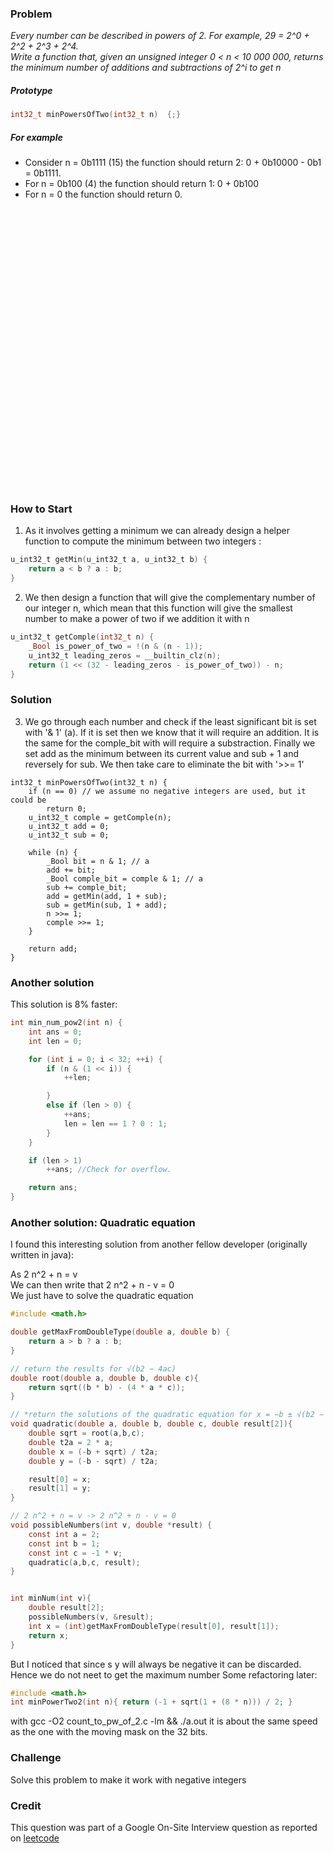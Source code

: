 ### Problem

*Every number can be described in powers of 2. For example, 29 = 2^0 + 2^2 + 2^3 + 2^4.  
Write a function that, given an unsigned integer 0 < n < 10 000 000, returns the minimum number of additions and subtractions of 2^i to get n*

##### Prototype
```c
int32_t minPowersOfTwo(int32_t n)  {;}
```

##### For example
* Consider n = 0b1111 (15) the function should return 2: 0 + 0b10000 - 0b1 = 0b1111.
* For n = 0b100 (4) the function should return 1: 0 + 0b100
* For n = 0 the function should return 0.


<pre>




























</pre>

### How to Start
1) As it involves getting a minimum we can already design a helper function to compute the minimum between two integers :

```c
u_int32_t getMin(u_int32_t a, u_int32_t b) {
	return a < b ? a : b;
}
```

2) We then design a function that will give the complementary number of our integer n, which mean that this function will give the smallest number to make a power of two if we addition it with n

```c
u_int32_t getComple(int32_t n) {
	_Bool is_power_of_two = !(n & (n - 1));
	u_int32_t leading_zeros = __builtin_clz(n);
	return (1 << (32 - leading_zeros - is_power_of_two)) - n;
}
```

### Solution

3) We go through each number and check if the least significant bit is set with '& 1' (a). If it is set then we know that it will require an addition. It is the same for the comple_bit with will require a substraction. Finally we set add as the minimum between its current value and sub + 1 and reversely for sub.
We then take care to eliminate the bit with '>>= 1'

```
int32_t minPowersOfTwo(int32_t n) {
	if (n == 0) // we assume no negative integers are used, but it could be
		return 0;
    u_int32_t comple = getComple(n);
    u_int32_t add = 0;
	u_int32_t sub = 0;

    while (n) {
		_Bool bit = n & 1; // a
		add += bit;
		_Bool comple_bit = comple & 1; // a
        sub += comple_bit;
        add = getMin(add, 1 + sub);
		sub = getMin(sub, 1 + add);
		n >>= 1;
		comple >>= 1;
	}

    return add;
}
```

### Another solution

This solution is 8% faster:  

```c
int min_num_pow2(int n) {
	int ans = 0;
	int len = 0;

	for (int i = 0; i < 32; ++i) {
		if (n & (1 << i)) {
			++len;

		}
		else if (len > 0) {
	  		++ans;
	  		len = len == 1 ? 0 : 1;
		}
	}

	if (len > 1)
		++ans; //Check for overflow.

	return ans;
}
```

### Another solution: Quadratic equation

I found this interesting solution from another fellow developer (originally written in java):

As 2 n^2 + n = v  
We can then write that 2 n^2 + n - v = 0  
We just have to solve the quadratic equation  

```c
#include <math.h>

double getMaxFromDoubleType(double a, double b) {
	return a > b ? a : b;
}

// return the results for √(b2 − 4ac)
double root(double a, double b, double c){
	return sqrt((b * b) - (4 * a * c));
}

// *return the solutions of the quadratic equation for x = −b ± √(b2 − 4ac) / 2a. *
void quadratic(double a, double b, double c, double result[2]){
	double sqrt = root(a,b,c);
	double t2a = 2 * a;
	double x = (-b + sqrt) / t2a;
	double y = (-b - sqrt) / t2a;

	result[0] = x;
	result[1] = y;
}

// 2 n^2 + n = v -> 2 n^2 + n - v = 0
void possibleNumbers(int v, double *result) {
	const int a = 2;
	const int b = 1;
	const int c = -1 * v;
	quadratic(a,b,c, result);
}


int minNum(int v){
	double result[2];
	possibleNumbers(v, &result);
	int x = (int)getMaxFromDoubleType(result[0], result[1]);
	return x;
}
```

But I noticed that since s y will always be negative it can be discarded.  
Hence we do not neet to get the maximum number
Some refactoring later:

```c
#include <math.h>
int minPowerTwo2(int n){ return (-1 + sqrt(1 + (8 * n))) / 2; }
```

with gcc -O2 count_to_pw_of_2.c -lm  && ./a.out it is about the same speed as the one with the moving mask on the 32 bits.



### Challenge
Solve this problem to make it work with negative integers

### Credit
This question was part of a Google On-Site Interview question as reported on [leetcode](https://leetcode.com/discuss/interview-question/371592/google-onsite-min-number-of-powers-of-2-to-get-an-integer)  
